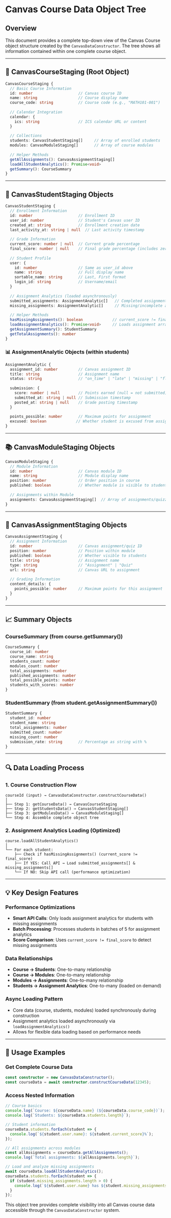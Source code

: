 # Canvas Course Data Object Tree

## Overview
This document provides a complete top-down view of the Canvas Course object structure created by the `CanvasDataConstructor`. The tree shows all information contained within one complete course object.

---

## 🏫 CanvasCourseStaging (Root Object)

```typescript
CanvasCourseStaging {
  // Basic Course Information
  id: number                    // Canvas course ID
  name: string                  // Course display name
  course_code: string           // Course code (e.g., "MATH101-001")
  
  // Calendar Integration
  calendar: {
    ics: string                 // ICS calendar URL or content
  }
  
  // Collections
  students: CanvasStudentStaging[]     // Array of enrolled students
  modules: CanvasModuleStaging[]       // Array of course modules
  
  // Helper Methods
  getAllAssignments(): CanvasAssignmentStaging[]
  loadAllStudentAnalytics(): Promise<void>
  getSummary(): CourseSummary
}
```

---

## 👥 CanvasStudentStaging Objects

```typescript
CanvasStudentStaging {
  // Enrollment Information
  id: number                    // Enrollment ID
  user_id: number               // Student's Canvas user ID
  created_at: string            // Enrollment creation date
  last_activity_at: string | null  // Last activity timestamp
  
  // Grade Information
  current_score: number | null  // Current grade percentage
  final_score: number | null    // Final grade percentage (includes zeros for missing)
  
  // Student Profile
  user: {
    id: number                  // Same as user_id above
    name: string                // Full display name
    sortable_name: string       // Last, First format
    login_id: string            // Username/email
  }
  
  // Assignment Analytics (loaded asynchronously)
  submitted_assignments: AssignmentAnalytic[]   // Completed assignments
  missing_assignments: AssignmentAnalytic[]     // Missing/incomplete assignments
  
  // Helper Methods
  hasMissingAssignments(): boolean             // current_score != final_score
  loadAssignmentAnalytics(): Promise<void>     // Loads assignment arrays
  getAssignmentSummary(): StudentSummary
  getTotalAssignments(): number
}
```

### 📊 AssignmentAnalytic Objects (within students)

```typescript
AssignmentAnalytic {
  assignment_id: number         // Canvas assignment ID
  title: string                 // Assignment name
  status: string                // "on_time" | "late" | "missing" | "floating"
  
  submission: {
    score: number | null        // Points earned (null = not submitted)
    submitted_at: string | null // Submission timestamp
    posted_at: string | null    // Grade posting timestamp
  }
  
  points_possible: number       // Maximum points for assignment
  excused: boolean             // Whether student is excused from assignment
}
```

---

## 📚 CanvasModuleStaging Objects

```typescript
CanvasModuleStaging {
  // Module Information
  id: number                    // Canvas module ID
  name: string                  // Module display name
  position: number              // Order position in course
  published: boolean            // Whether module is visible to students
  
  // Assignments within Module
  assignments: CanvasAssignmentStaging[]  // Array of assignments/quizzes in module
}
```

---

## 📝 CanvasAssignmentStaging Objects

```typescript
CanvasAssignmentStaging {
  // Assignment Information
  id: number                    // Canvas assignment/quiz ID
  position: number              // Position within module
  published: boolean            // Whether visible to students
  title: string                 // Assignment name
  type: string                  // "Assignment" | "Quiz"
  url: string                   // Canvas URL to assignment
  
  // Grading Information
  content_details: {
    points_possible: number     // Maximum points for this assignment
  }
}
```

---

## 📈 Summary Objects

### CourseSummary (from course.getSummary())
```typescript
CourseSummary {
  course_id: number
  course_name: string
  students_count: number
  modules_count: number
  total_assignments: number
  published_assignments: number
  total_possible_points: number
  students_with_scores: number
}
```

### StudentSummary (from student.getAssignmentSummary())
```typescript
StudentSummary {
  student_id: number
  student_name: string
  total_assignments: number
  submitted_count: number
  missing_count: number
  submission_rate: string       // Percentage as string with %
}
```

---

## 🔍 Data Loading Process

### 1. Course Construction Flow
```
courseId (input) → CanvasDataConstructor.constructCourseData()
│
├── Step 1: getCourseData() → CanvasCourseStaging
├── Step 2: getStudentsData() → CanvasStudentStaging[]
├── Step 3: getModulesData() → CanvasModuleStaging[]
└── Step 4: Assemble complete object tree
```

### 2. Assignment Analytics Loading (Optimized)
```
course.loadAllStudentAnalytics()
│
└── For each student:
    ├── Check if hasMissingAssignments() (current_score != final_score)
    ├── If YES: Call API → Load submitted_assignments[] & missing_assignments[]
    └── If NO: Skip API call (performance optimization)
```

---

## 💡 Key Design Features

### Performance Optimizations
- **Smart API Calls**: Only loads assignment analytics for students with missing assignments
- **Batch Processing**: Processes students in batches of 5 for assignment analytics
- **Score Comparison**: Uses `current_score != final_score` to detect missing assignments

### Data Relationships
- **Course → Students**: One-to-many relationship
- **Course → Modules**: One-to-many relationship  
- **Modules → Assignments**: One-to-many relationship
- **Students → Assignment Analytics**: One-to-many (loaded on demand)

### Async Loading Pattern
- Core data (course, students, modules) loaded synchronously during construction
- Assignment analytics loaded asynchronously via `loadAssignmentAnalytics()`
- Allows for flexible data loading based on performance needs

---

## 🎯 Usage Examples

### Get Complete Course Data
```typescript
const constructor = new CanvasDataConstructor();
const courseData = await constructor.constructCourseData(12345);
```

### Access Nested Information
```typescript
// Course basics
console.log(`Course: ${courseData.name} (${courseData.course_code})`);
console.log(`Students: ${courseData.students.length}`);

// Student information
courseData.students.forEach(student => {
  console.log(`${student.user.name}: ${student.current_score}%`);
});

// All assignments across modules
const allAssignments = courseData.getAllAssignments();
console.log(`Total assignments: ${allAssignments.length}`);

// Load and analyze missing assignments
await courseData.loadAllStudentAnalytics();
courseData.students.forEach(student => {
  if (student.missing_assignments.length > 0) {
    console.log(`${student.user.name} has ${student.missing_assignments.length} missing assignments`);
  }
});
```

This object tree provides complete visibility into all Canvas course data accessible through the `CanvasDataConstructor` system.